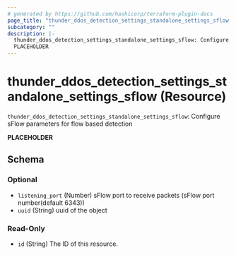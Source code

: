```yaml
---
# generated by https://github.com/hashicorp/terraform-plugin-docs
page_title: "thunder_ddos_detection_settings_standalone_settings_sflow Resource - terraform-provider-thunder"
subcategory: ""
description: |-
  thunder_ddos_detection_settings_standalone_settings_sflow: Configure sFlow parameters for flow based detection
  PLACEHOLDER
---
```


# thunder_ddos_detection_settings_standalone_settings_sflow (Resource)

`thunder_ddos_detection_settings_standalone_settings_sflow`: Configure sFlow parameters for flow based detection

__PLACEHOLDER__



<!-- schema generated by tfplugindocs -->
## Schema

### Optional

- `listening_port` (Number) sFlow port to receive packets (sFlow port number(default 6343))
- `uuid` (String) uuid of the object

### Read-Only

- `id` (String) The ID of this resource.


